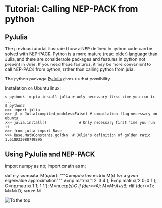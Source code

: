 # Tutorial: Calling NEP-PACK from python

## PyJulia

The previous tutorial illustrated how a NEP defined
in python code can be solved with NEP-PACK.
Python is a more mature (read: older) language than Julia,
and there are considerable packages and features
in python not present in Julia. If you need these features,
it may be more convenient to call NEP-PACK
from  python, rather than calling python from julia.

The python package [PyJulia](https://github.com/JuliaPy/pyjulia)
gives us that possibility.

Installation on Ubuntu linux:
```
$ python3 -m pip install julia # Only necessary first time you run it
...
$ python3
>>> import julia
>>> jl = Julia(compiled_modules=False) # compilation flag necessary on ubuntu
>>> julia.install()               # Only necessary first time you run it
>>> from julia import Base
>>> Base.MathConstants.golden  # Julia's definition of golden ratio
1.618033988749895
```


## Using PyJulia and NEP-PACK

import numpy as np;
import cmath as m;

def my_compute_M(s,der):
    """Compute the matrix M(s) for a given eigenvalue approximation"""
    A=np.matrix('1 2; 3 4');  B=np.matrix('2 0; 0 1');   C=np.matrix('1 1; 1 1');
    M=m.exp(s)*C
    if (der==0):
        M=M+A+s*B;
    elif (der==1):
        M=M+B;
    return M


![To the top](http://jarlebring.se/onepixel.png?NEPPACKDOC_PYTHON2)
